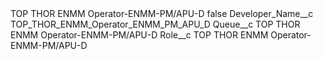 <?xml version="1.0" encoding="UTF-8"?>
<CustomMetadata xmlns="http://soap.sforce.com/2006/04/metadata" xmlns:xsi="http://www.w3.org/2001/XMLSchema-instance" xmlns:xsd="http://www.w3.org/2001/XMLSchema">
    <label>TOP THOR ENMM Operator-ENMM-PM/APU-D</label>
    <protected>false</protected>
    <values>
        <field>Developer_Name__c</field>
        <value xsi:type="xsd:string">TOP_THOR_ENMM_Operator_ENMM_PM_APU_D</value>
    </values>
    <values>
        <field>Queue__c</field>
        <value xsi:type="xsd:string">TOP THOR ENMM Operator-ENMM-PM/APU-D</value>
    </values>
    <values>
        <field>Role__c</field>
        <value xsi:type="xsd:string">TOP THOR ENMM Operator-ENMM-PM/APU-D</value>
    </values>
</CustomMetadata>
